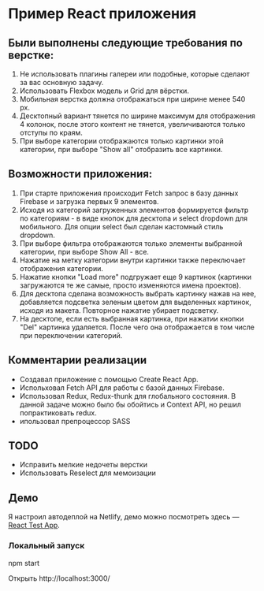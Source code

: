 # Пример React приложения

## Были выполнены следующие требования по верстке:


1. Не использовать плагины галереи или подобные, которые сделают за вас основную задачу.
2. Использовать Flexbox модель и Grid для вёрстки.
3. Мобильная верстка должна отображаться при ширине менее 540 px.
4. Десктопный вариант тянется по ширине максимум для отображения 4 колонок, после этого контент не тянется, увеличиваются только отступы по краям.
5. При выборе категории отображаются только картинки этой категории, при выборе "Show all" отобразить все картинки.

## Возможности приложения:

1. При старте приложения происходит Fetch запрос в базу данных Firebase и загрузка первых 9 элементов.
2. Исходя из категорий загруженных элементов формируется фильтр по категориям - в виде кнопок для десктопа и select dropdown для мобильного. Для опции select был сделан кастомный стиль dropdown.
3. При выборе фильтра отображаются только элементы выбранной категории, при выборе Show All - все.
4. Нажатие на метку категории внутри картинки также переключает отображения категории.
5. Нажатие кнопки "Load more" подгружает еще 9 картинок (картинки загружаются те же самые, просто изменяются имена проектов).
6. Для десктопа сделана возможность выбрать картинку нажав на нее, добавляется подсветка зеленым цветом для выделенных картинок, исходя из макета. Повторное нажатие убирает подсветку.
7. На десктопе, если есть выбранная картинка, при нажатии кнопки "Del" картинка удаляется. После чего она отображается в том числе при переключении категорий.

## Комментарии реализации

* Создавал приложение с помощью Create React App.
* Испольховал Fetch API для работы с базой данных Firebase.
* Использовал Redux, Redux-thunk для глобального состояния. В данной задаче можно было бы обойтись и Context API, но решил попрактиковать redux.
* ипользовал препроцессор SASS

## TODO

* Исправить мелкие недочеты верстки
* Использовать Reselect для мемоизации


## Демо

Я настроил автодеплой на Netlify, демо можно посмотреть здесь — [React Test App](https://resonant-bunny-d8a737.netlify.app/).

### Локальный запуск


npm start


Открыть http://localhost:3000/


